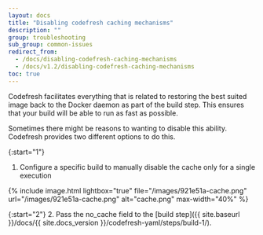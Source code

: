 ```yaml
---
layout: docs
title: "Disabling codefresh caching mechanisms"
description: ""
group: troubleshooting
sub_group: common-issues
redirect_from:
  - /docs/disabling-codefresh-caching-mechanisms
  - /docs/v1.2/disabling-codefresh-caching-mechanisms
toc: true
---
```

Codefresh facilitates everything that is related to restoring the best suited image back to the Docker daemon as part of the build step. 
This ensures that your build will be able to run as fast as possible.

Sometimes there might be reasons to wanting to disable this ability.
Codefresh provides two different options to do this.

{:start="1"}
1. Configure a specific build to manually disable the cache only for a single execution

{% include 
image.html 
lightbox="true" 
file="/images/921e51a-cache.png" 
url="/images/921e51a-cache.png"
alt="cache.png" 
max-width="40%"
%}

{:start="2"}
2. Pass the no_cache field to the [build step]({{ site.baseurl }}/docs/{{ site.docs_version }}/codefresh-yaml/steps/build-1/).
